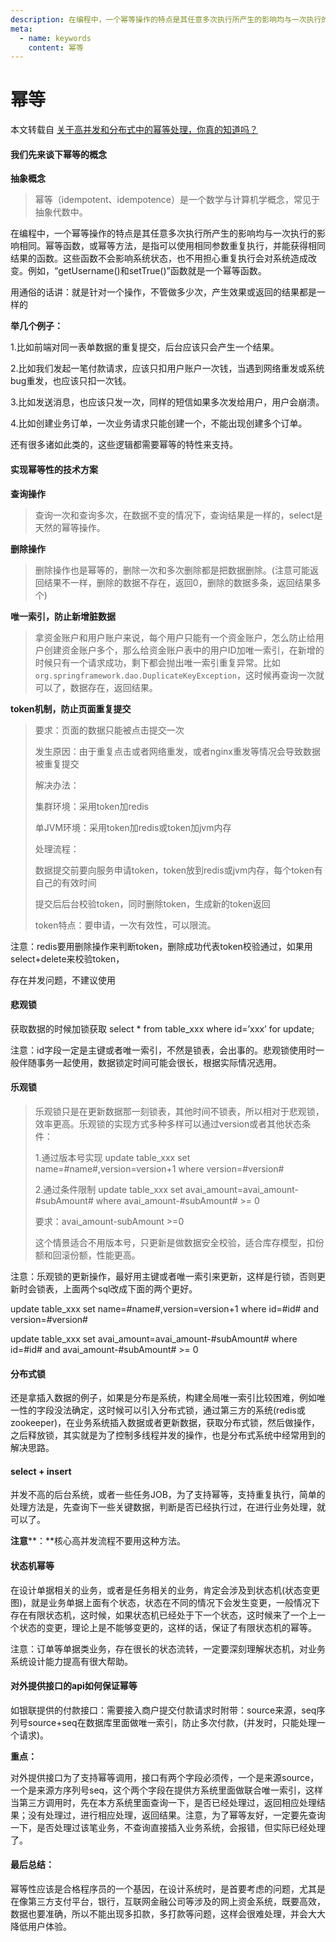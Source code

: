```yaml
---
description: 在编程中，一个幂等操作的特点是其任意多次执行所产生的影响均与一次执行的影响相同。幂等函数，或幂等方法，是指可以使用相同参数重复执行，并能获得相同结果的函数。这些函数不会影响系统状态，也不用担心重复执行会对系统造成改变。例如，“getUsername()和setTrue()”函数就是一个幂等函数。
meta:
  - name: keywords
    content: 幂等
---
```


# 幂等

本文转载自 [关于高并发和分布式中的幂等处理，你真的知道吗？](https://www.jianshu.com/p/cea3675a590b)



#### **我们先来谈下幂等的概念** 

**抽象概念**

> 幂等（idempotent、idempotence）是一个数学与计算机学概念，常见于抽象代数中。

在编程中，一个幂等操作的特点是其任意多次执行所产生的影响均与一次执行的影响相同。幂等函数，或幂等方法，是指可以使用相同参数重复执行，并能获得相同结果的函数。这些函数不会影响系统状态，也不用担心重复执行会对系统造成改变。例如，“getUsername()和setTrue()”函数就是一个幂等函数。

用通俗的话讲：就是针对一个操作，不管做多少次，产生效果或返回的结果都是一样的

**举几个例子：**

1.比如前端对同一表单数据的重复提交，后台应该只会产生一个结果。

2.比如我们发起一笔付款请求，应该只扣用户账户一次钱，当遇到网络重发或系统bug重发，也应该只扣一次钱。

3.比如发送消息，也应该只发一次，同样的短信如果多次发给用户，用户会崩溃。

4.比如创建业务订单，一次业务请求只能创建一个，不能出现创建多个订单。

还有很多诸如此类的，这些逻辑都需要幂等的特性来支持。



#### **实现幂等性的技术方案**

**查询操作**

> 查询一次和查询多次，在数据不变的情况下，查询结果是一样的，select是天然的幂等操作。

**删除操作**

> 删除操作也是幂等的，删除一次和多次删除都是把数据删除。(注意可能返回结果不一样，删除的数据不存在，返回0，删除的数据多条，返回结果多个)

**唯一索引，防止新增脏数据**

> 拿资金账户和用户账户来说，每个用户只能有一个资金账户，怎么防止给用户创建资金账户多个，那么给资金账户表中的用户ID加唯一索引，在新增的时候只有一个请求成功，剩下都会抛出唯一索引重复异常。比如`org.springframework.dao.DuplicateKeyException`，这时候再查询一次就可以了，数据存在，返回结果。

**token机制，防止页面重复提交**

> 要求：页面的数据只能被点击提交一次
>
> 发生原因：由于重复点击或者网络重发，或者nginx重发等情况会导致数据被重复提交
>
> 解决办法：
>
> 集群环境：采用token加redis
>
> 单JVM环境：采用token加redis或token加jvm内存
>
> 处理流程：
>
> 数据提交前要向服务申请token，token放到redis或jvm内存，每个token有自己的有效时间
>
> 提交后后台校验token，同时删除token，生成新的token返回
>
> token特点：要申请，一次有效性，可以限流。

注意：redis要用删除操作来判断token，删除成功代表token校验通过，如果用select+delete来校验token，

存在并发问题，不建议使用

#### **悲观锁**

获取数据的时候加锁获取 select * from table_xxx where id=’xxx’ for update;  

注意：id字段一定是主键或者唯一索引，不然是锁表，会出事的。悲观锁使用时一般伴随事务一起使用，数据锁定时间可能会很长，根据实际情况选用。

#### **乐观锁**

> 乐观锁只是在更新数据那一刻锁表，其他时间不锁表，所以相对于悲观锁，效率更高。乐观锁的实现方式多种多样可以通过version或者其他状态条件：
>
> 1.通过版本号实现 update table_xxx set name=#name#,version=version+1 where version=#version#  
>
> 2.通过条件限制 update table_xxx set avai_amount=avai_amount-#subAmount# where avai_amount-#subAmount# >= 0 
>
> 要求：avai_amount-subAmount >=0 
>
> 这个情景适合不用版本号，只更新是做数据安全校验，适合库存模型，扣份额和回滚份额，性能更高。  

注意：乐观锁的更新操作，最好用主键或者唯一索引来更新，这样是行锁，否则更新时会锁表，上面两个sql改成下面的两个更好。 

update table_xxx set name=#name#,version=version+1 where id=#id# and version=#version# 

update table_xxx set avai_amount=avai_amount-#subAmount# where id=#id# and avai_amount-#subAmount# >= 0

#### **分布式锁**

还是拿插入数据的例子，如果是分布是系统，构建全局唯一索引比较困难，例如唯一性的字段没法确定，这时候可以引入分布式锁，通过第三方的系统(redis或zookeeper)，在业务系统插入数据或者更新数据，获取分布式锁，然后做操作，之后释放锁，其实就是为了控制多线程并发的操作，也是分布式系统中经常用到的解决思路。

#### **select + insert**

并发不高的后台系统，或者一些任务JOB，为了支持幂等，支持重复执行，简单的处理方法是，先查询下一些关键数据，判断是否已经执行过，在进行业务处理，就可以了。

**注意****：**核心高并发流程不要用这种方法。

#### **状态机幂等**

在设计单据相关的业务，或者是任务相关的业务，肯定会涉及到状态机(状态变更图)，就是业务单据上面有个状态，状态在不同的情况下会发生变更，一般情况下存在有限状态机，这时候，如果状态机已经处于下一个状态，这时候来了一个上一个状态的变更，理论上是不能够变更的，这样的话，保证了有限状态机的幂等。

注意：订单等单据类业务，存在很长的状态流转，一定要深刻理解状态机，对业务系统设计能力提高有很大帮助。

#### **对外提供接口的api如何保证幂等**

如银联提供的付款接口：需要接入商户提交付款请求时附带：source来源，seq序列号source+seq在数据库里面做唯一索引，防止多次付款，(并发时，只能处理一个请求)。

**重点：**

对外提供接口为了支持幂等调用，接口有两个字段必须传，一个是来源source，一个是来源方序列号seq，这个两个字段在提供方系统里面做联合唯一索引，这样当第三方调用时，先在本方系统里面查询一下，是否已经处理过，返回相应处理结果；没有处理过，进行相应处理，返回结果。注意，为了幂等友好，一定要先查询一下，是否处理过该笔业务，不查询直接插入业务系统，会报错，但实际已经处理了。

#### **最后总结：**

幂等性应该是合格程序员的一个基因，在设计系统时，是首要考虑的问题，尤其是在像第三方支付平台，银行，互联网金融公司等涉及的网上资金系统，既要高效，数据也要准确，所以不能出现多扣款，多打款等问题，这样会很难处理，并会大大降低用户体验。
